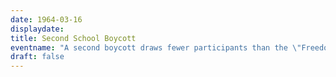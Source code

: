 ```yaml
---
date: 1964-03-16
displaydate: 
title: Second School Boycott
eventname: "A second boycott draws fewer participants than the \"Freedom Day\" boycott."
draft: false
---
```

